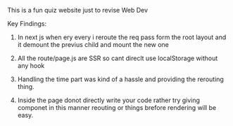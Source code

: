 This is a fun quiz website just to revise Web Dev

Key Findings:

1. In next js when ery every i reroute the req pass form the root layout and it demount the previus child and mount the new one

2. All the route/page.js are SSR so cant direclt use localStorage without any hook

3. Handling the time part was kind of a hassle and providing the rerouting thing.

4. Inside the page donot directly write your code rather try giving componet in this manner reouting or things brefore rendering will be easy.